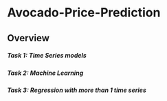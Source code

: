 # Avocado-Price-Prediction
## Overview
##### Task 1: Time Series models
##### Task 2: Machine Learning
##### Task 3: Regression with more than 1 time series

